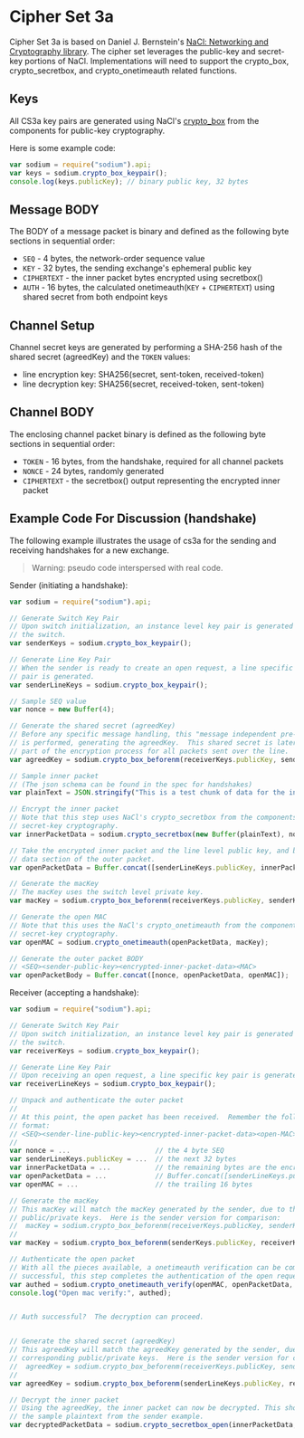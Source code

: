 Cipher Set 3a
=============

Cipher Set 3a is based on Daniel J. Bernstein's [NaCl: Networking and Cryptography library](http://nacl.cr.yp.to/index.html).  The cipher set leverages the public-key and secret-key portions of NaCl.  Implementations will need to support the crypto_box, crypto_secretbox, and crypto_onetimeauth related functions.


## Keys

All CS3a key pairs are generated using NaCl's [crypto_box](http://nacl.cr.yp.to/box.html) from the components for public-key cryptography.

Here is some example code:
```js
var sodium = require("sodium").api;
var keys = sodium.crypto_box_keypair();
console.log(keys.publicKey); // binary public key, 32 bytes
```

## Message BODY

The BODY of a message packet is binary and defined as the following byte sections in sequential order:

* `SEQ` - 4 bytes, the network-order sequence value
* `KEY` - 32 bytes, the sending exchange's ephemeral public key
* `CIPHERTEXT` - the inner packet bytes encrypted using secretbox()
* `AUTH` - 16 bytes, the calculated onetimeauth(`KEY` + `CIPHERTEXT`) using shared secret from both endpoint keys

## Channel Setup

Channel secret keys are generated by performing a SHA-256 hash of the shared secret (agreedKey) and the `TOKEN` values:

* line encryption key: SHA256(secret, sent-token, received-token)
* line decryption key: SHA256(secret, received-token, sent-token)

## Channel BODY

The enclosing channel packet binary is defined as the following byte sections in sequential order:

* `TOKEN` - 16 bytes, from the handshake, required for all channel packets
* `NONCE` - 24 bytes, randomly generated
* `CIPHERTEXT` - the secretbox() output representing the encrypted inner packet


## Example Code For Discussion (handshake)

The following example illustrates the usage of cs3a for the sending and receiving handshakes for a new exchange.  

> Warning: pseudo code interspersed with real code.

Sender (initiating a handshake):
```js
var sodium = require("sodium").api;

// Generate Switch Key Pair
// Upon switch initialization, an instance level key pair is generated for
// the switch.
var senderKeys = sodium.crypto_box_keypair();

// Generate Line Key Pair
// When the sender is ready to create an open request, a line specific key
// pair is generated.
var senderLineKeys = sodium.crypto_box_keypair();

// Sample SEQ value
var nonce = new Buffer(4);

// Generate the shared secret (agreedKey)
// Before any specific message handling, this "message independent pre-computaion"
// is performed, generating the agreedKey.  This shared secret is later used as a
// part of the encryption process for all packets sent over the line.
var agreedKey = sodium.crypto_box_beforenm(receiverKeys.publicKey, senderLineKeys.secretKey);

// Sample inner packet
// (The json schema can be found in the spec for handshakes)
var plainText = JSON.stringify("This is a test chunk of data for the inner packet. it would have JSON and a payload of the sender publicKey");

// Encrypt the inner packet
// Note that this step uses NaCl's crypto_secretbox from the components for
// secret-key cryptography.
var innerPacketData = sodium.crypto_secretbox(new Buffer(plainText), nonce, agreedKey);

// Take the encrypted inner packet and the line level public key, and build the
// data section of the outer packet.
var openPacketData = Buffer.concat([senderLineKeys.publicKey, innerPacketData]);

// Generate the macKey
// The macKey uses the switch level private key.
var macKey = sodium.crypto_box_beforenm(receiverKeys.publicKey, senderKeys.secretKey);

// Generate the open MAC
// Note that this uses the NaCl's crypto_onetimeauth from the components for
// secret-key cryptography.
var openMAC = sodium.crypto_onetimeauth(openPacketData, macKey);

// Generate the outer packet BODY
// <SEQ><sender-public-key><encrypted-inner-packet-data><MAC>
var openPacketBody = Buffer.concat([nonce, openPacketData, openMAC]);

```


Receiver (accepting a handshake):
```js
var sodium = require("sodium").api;

// Generate Switch Key Pair
// Upon switch initialization, an instance level key pair is generated for
// the switch.
var receiverKeys = sodium.crypto_box_keypair();

// Generate Line Key Pair
// Upon receiving an open request, a line specific key pair is generated.
var receiverLineKeys = sodium.crypto_box_keypair();

// Unpack and authenticate the outer packet
//
// At this point, the open packet has been received.  Remember the following
// format:
// <SEQ><sender-line-public-key><encrypted-inner-packet-data><open-MAC>
//
var nonce = ...                     // the 4 byte SEQ
var senderLineKeys.publicKey = ...  // the next 32 bytes
var innerPacketData = ...           // the remaining bytes are the encrypted inner packet data
var openPacketData = ...            // Buffer.concat([senderLineKeys.publicKey, innerPacketData]);
var openMAC = ...                   // the trailing 16 bytes 

// Generate the macKey
// This macKey will match the macKey generated by the sender, due to the corresponding
// public/private keys.  Here is the sender version for comparison:
//  macKey = sodium.crypto_box_beforenm(receiverKeys.publicKey, senderKeys.secretKey);
//
var macKey = sodium.crypto_box_beforenm(senderKeys.publicKey, receiverKeys.secretKey);

// Authenticate the open packet
// With all the pieces available, a onetimeauth verification can be completed.  If
// successful, this step completes the authentication of the open request.
var authed = sodium.crypto_onetimeauth_verify(openMAC, openPacketData, macKey) === 0 ;
console.log("Open mac verify:", authed);


// Auth successful?  The decryption can proceed.


// Generate the shared secret (agreedKey)
// This agreedKey will match the agreedKey generated by the sender, due to the
// corresponding public/private keys.  Here is the sender version for comparison:
//  agreedKey = sodium.crypto_box_beforenm(receiverKeys.publicKey, senderLineKeys.secretKey);
//
var agreedKey = sodium.crypto_box_beforenm(senderLineKeys.publicKey, receiverKeys.secretKey);

// Decrypt the inner packet
// Using the agreedKey, the inner packet can now be decrypted. This should match
// the sample plaintext from the sender example.
var decryptedPacketData = sodium.crypto_secretbox_open(innerPacketData, nonce, agreedKey);

```

